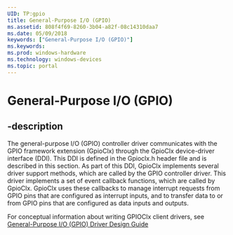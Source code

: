 ```yaml
---
UID: TP:gpio
title: General-Purpose I/O (GPIO)
ms.assetid: 808f4f69-8260-3b04-a82f-08c14310daa7
ms.date: 05/09/2018
keywords: ["General-Purpose I/O (GPIO)"]
ms.keywords: 
ms.prod: windows-hardware
ms.technology: windows-devices
ms.topic: portal
---
```


# General-Purpose I/O (GPIO)

## -description

The general-purpose I/O (GPIO) controller driver communicates with the GPIO framework extension (GpioClx) through the GpioClx device-driver interface (DDI). This DDI is defined in the Gpioclx.h header file and is described in this section. As part of this DDI, GpioClx implements several driver support methods, which are called by the GPIO controller driver. This driver implements a set of event callback functions, which are called by GpioClx. GpioClx uses these callbacks to manage interrupt requests from GPIO pins that are configured as interrupt inputs, and to transfer data to or from GPIO pins that are configured as data inputs and outputs.

For conceptual information about writing GPIOClx client drivers, see [General-Purpose I/O (GPIO) Driver Design Guide](/windows-hardware/drivers/gpio)